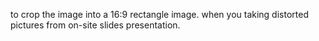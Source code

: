 to crop the image into a 16:9 rectangle image.
when you taking distorted pictures from on-site slides presentation.
